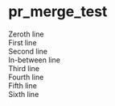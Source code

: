 # pr_merge_test

Zeroth line  
First line  
Second line  
In-between line  
Third line  
Fourth line  
Fifth line  
Sixth line
